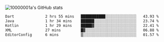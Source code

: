 ![10000001a's GitHub stats](https://github-readme-stats.vercel.app/api?username=10000001a&show_icons=true&theme=onedark&count_private=true)

<!-- [![Top Langs](https://github-readme-stats.vercel.app/api/top-langs/?username=10000001a&layout=compact&theme=onedark&langs_count=5)](https://github.com/anuraghazra/github-readme-stats) -->
<!--
**10000001a/10000001a** is a ✨ _special_ ✨ repository because its `README.md` (this file) appears on your GitHub profile.

Here are some ideas to get you started:

- 🔭 I’m currently working on ...
- 🌱 I’m currently learning ...
- 👯 I’m looking to collaborate on ...
- 🤔 I’m looking for help with ...
- 💬 Ask me about ...
- 📫 How to reach me: ...
- 😄 Pronouns: ...
- ⚡ Fun fact: ...
-->

<!--START_SECTION:waka-->

```txt
Dart              2 hrs 55 mins   ███████████░░░░░░░░░░░░░░   43.93 %
Java              1 hr 34 mins    ██████░░░░░░░░░░░░░░░░░░░   23.74 %
Kotlin            1 hr 29 mins    █████▓░░░░░░░░░░░░░░░░░░░   22.41 %
XML               27 mins         █▓░░░░░░░░░░░░░░░░░░░░░░░   06.88 %
EditorConfig      6 mins          ▒░░░░░░░░░░░░░░░░░░░░░░░░   01.57 %
```

<!--END_SECTION:waka-->

